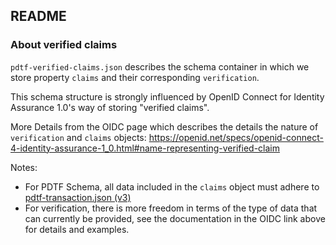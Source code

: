 ## README

### About verified claims
`pdtf-verified-claims.json` describes the schema container in which we store property `claims` and their corresponding `verification`.  

This schema structure is strongly influenced by OpenID Connect for Identity Assurance 1.0's way of storing "verified claims". 

More Details from the OIDC page which describes the details the nature of `verification` and `claims` objects: https://openid.net/specs/openid-connect-4-identity-assurance-1_0.html#name-representing-verified-claim

Notes: 
* For PDTF Schema, all data included in the `claims` object must adhere to [pdtf-transaction.json (v3)](../v3/pdtf-transaction.json)
* For verification, there is more freedom in terms of the type of data that can currently be provided, see the documentation in the OIDC link above for details and examples.
